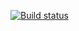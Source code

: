 [![Build status](https://ci.appveyor.com/api/projects/status/nohq7bc2kn40vnou?svg=true)](https://ci.appveyor.com/project/MarinaFriauf/patterns2-ri969)
